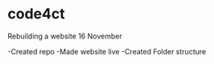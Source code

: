 # code4ct
Rebuilding a website
16 November

-Created repo
-Made website live 
-Created Folder structure
